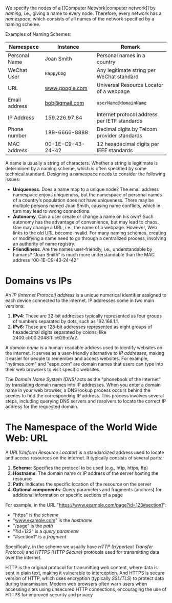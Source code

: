 We specify the nodes of a [[Computer Network|computer network]] by *naming*, i.e., giving a name to every node. Therefore, every network has a *namespace*, which consists of all names of the network specified by a naming scheme.

Examples of Naming Schemes:

| Namespace     | Instance          | Remark                                       |
| ------------- | ----------------- | -------------------------------------------- |
| Personal Name | Joan Smith        | Personal names in a country                  |
| WeChat User   | `HappyDog`        | Any legitimate string per WeChat standard    |
| URL           | www.google.com    | Universal Resource Locator of a webpage      |
| Email address | bob@gmail.com     | `userName@domainName`                        |
| IP Address    | 159.226.97.84     | Internet protocol address per IETF standards |
| Phone number  | 189-6666-8888     | Decimal digits by Telcom provider standards  |
| MAC address   | 00-1E-C9-43-24-42 | 12 hexadecimal digits per IEEE standards     |
A name is usually a string of characters. Whether a string is legitimate is determined by a naming scheme, which is often specified by some technical standard. Designing a namespace needs to consider the following issues:

- **Uniqueness**. Does a name map to a unique node? The email address namespace enjoys uniqueness, but the namespace of personal names of a country’s population does not have uniqueness. There may be multiple persons named Joan Smith, causing name conflicts, which in turn may lead to wrong connections.
- **Autonomy**. Can a user create or change a name on his own? Such autonomy has the advantage of convenience, but may lead to chaos. One may change a URL, i.e., the name of a webpage. However, Web links to the old URL become invalid. For many naming schemes, creating or modifying a name need to go through a centralized process, involving an authority of name registry.
- **Friendliness**. Are the names user-friendly, i.e., understandable by humans? “Joan Smith” is much more understandable than the MAC address  “00-1E-C9-43-24-42”

# Domains vs IPs
An *IP (Internet Protocol) address* is a unique numerical identifier assigned to each device connected to the internet. IP addresses come in two main versions:
1. **IPv4**: These are 32-bit addresses typically represented as four groups of numbers separated by dots, such as 192.168.1.1.
2. **IPv6**: These are 128-bit addresses represented as eight groups of hexadecimal digits separated by colons, like 2400:cb00:2048:1::c629:d7a2.

A *domain name* is a human-readable address used to identify websites on the internet. It serves as a user-friendly alternative to *IP addresses*, making it easier for people to remember and access websites. For example, "nytimes.com" and "espn.com" are domain names that users can type into their web browsers to visit specific websites.

The *Domain Name System (DNS)* acts as the "phonebook of the Internet" by translating domain names into IP addresses. When you enter a domain name in your web browser, a DNS lookup process occurs behind the scenes to find the corresponding IP address. This process involves several steps, including querying DNS servers and resolvers to locate the correct IP address for the requested domain.

# The Namespace of the World Wide Web: URL
A *URL(Uniform Resource Locator)* is a standardized address used to locate and access resources on the internet. It typically consists of several parts:
1. **Scheme**: Specifies the protocol to be used (e.g., http, https, ftp)
2. **Hostname**: The domain name or IP address of the server hosting the resource
3. **Path**: Indicates the specific location of the resource on the server
4. **Optional components**: Query parameters and fragments (anchors) for additional information or specific sections of a page

For example, in the URL "https://www.example.com/page?id=123#section1":
- "https" is the *scheme*
- "www.example.com" is the *hostname*
- "/page" is the *path*
- "?id=123" is a *query parameter*
- "#section1" is a *fragment*

Specifically, in the scheme we usually have *HTTP (Hypertext Transfer Protocol)* and *HTTPS (HTTP Secure)* protocols used for transmitting data over the internet.

HTTP is the original protocol for transmitting web content, where data is sent in plain text, making it vulnerable to interception. And HTTPS is secure version of HTTP, which uses encryption (typically *SSL/TLS*) to protect data during transmission. Modern web browsers often warn users when accessing sites using unsecured HTTP connections, encouraging the use of HTTPS for improved security and privacy